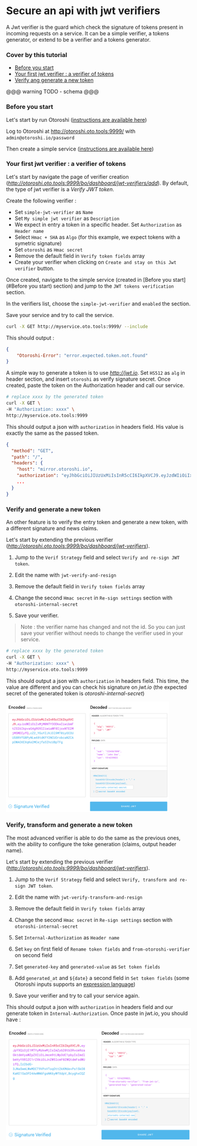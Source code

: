 # Secure an api with jwt verifiers

A Jwt verifier is the guard which check the signature of tokens present in incoming requests on a service. It can be a simple verifier, a tokens generator, or extend to be a verifier and a tokens generator.

### Cover by this tutorial

- [Before you start](#before-you-start)
- [Your first jwt verifier : a verifier of tokens](#your-first-jwt-verifier--a-verifier-of-tokens)
- [Verify ang generate a new token](#verify-and-generate-a-new-token)

@@@ warning
TODO - schema
@@@

### Before you start

Let's start by run Otoroshi ([instructions are available here](./secure-with-apikey.md#download-otoroshi))

Log to Otoroshi at http://otoroshi.oto.tools:9999/ with `admin@otoroshi.io/password`

Then create a simple service ([instructions are available here](./secure-with-apikey.md#about-the-downstream-example-service))

### Your first jwt verifier : a verifier of tokens

Let's start by navigate the page of verifier creation (*http://otoroshi.oto.tools:9999/bo/dashboard/jwt-verifiers/add*). By default, the type of jwt verifier is a *Verify JWT token*.

Create the following verifier : 
* Set `simple-jwt-verifier` as `Name`
* Set `My simple jwt verifier` as `Description`
* We expect in entry a token in a specific header. Set `Authorization` as `Header name`
* Select `Hmac + SHA` as `Algo` (for this example, we expect tokens with a symetric signature)
* Set `otoroshi` as `Hmac secret`
* Remove the default field in `Verify token fields` array
* Create your verifier when clicking on `Create and stay on this Jwt verifier` button.

Once created, navigate to the simple service (created in [Before you start](#Before you start) section) and jump to the `JWT tokens verification` section.

In the verifiers list, choose the `simple-jwt-verifier` and `enabled` the section.

Save your service and try to call the service.
```sh
curl -X GET http://myservice.oto.tools:9999/ --include
```

This should output : 
```json
{
    "Otoroshi-Error": "error.expected.token.not.found"
}
```

A simple way to generate a token is to use *http://jwt.io*. Set `HS512` as `alg` in header section, and insert `otoroshi` as verify signature secret. Once created, paste the token on the Authorization header and call our service.

```sh
# replace xxxx by the generated token
curl -X GET \
-H "Authorization: xxxx" \
http://myservice.oto.tools:9999
```

This should output a json with `authorization` in headers field. His value is exactly the same as the passed token.

```json
{
  "method": "GET",
  "path": "/",
  "headers": {
    "host": "mirror.otoroshi.io",
    "authorization": "eyJhbGciOiJIUzUxMiIsInR5cCI6IkpXVCJ9.eyJzdWIiOiIxMjM0NTY3ODkwIiwibmFtZSI6IkpvaG4gRG9lIiwiaWF0IjoxNTE2MjM5MDIyfQ.ipDFgkww51mSaSg_199BMRj4gK20LGz_czozu3u8rCFFO1X20MwcabSqEzUc0q4qQ4rjTxjoR4HeUDVcw8BxoQ",
    ...
  }
}
```

### Verify and generate a new token

An other feature is to verify the entry token and generate a new token, with a different signature and news claims. 

Let's start by extending the previous verifier (*http://otoroshi.oto.tools:9999/bo/dashboard/jwt-verifiers*).

1. Jump to the `Verif Strategy` field and select `Verify and re-sign JWT token`. 

2. Edit the name with `jwt-verify-and-resign`
3. Remove the default field in `Verify token fields` array
4. Change the second `Hmac secret` in `Re-sign settings` section with `otoroshi-internal-secret`
5. Save your verifier.

> Note : the verifier name has changed and not the id. So you can just save your verifier without needs to change the verifier used in your service.  

```sh
# replace xxxx by the generated token
curl -X GET \
-H "Authorization: xxxx" \
http://myservice.oto.tools:9999
```

This should output a json with `authorization` in headers field. This time, the value are different and you can check his signature on *jwt.io* (the expected secret of the generated token is *otoroshi-internal-secret*)

<img src="../imgs/secure-an-app-with-jwt-verifiers-jwtio.png" height="300px">

### Verify, transform and generate a new token

The most advanced verifier is able to do the same as the previous ones, with the ability to configure the toke generation (claims, output header name).

Let's start by extending the previous verifier (*http://otoroshi.oto.tools:9999/bo/dashboard/jwt-verifiers*).

1. Jump to the `Verif Strategy` field and select `Verify, transform and re-sign JWT token`. 

2. Edit the name with `jwt-verify-transform-and-resign`
3. Remove the default field in `Verify token fields` array
4. Change the second `Hmac secret` in `Re-sign settings` section with `otoroshi-internal-secret`
5. Set `Internal-Authorization` as `Header name`
6. Set `key` on first field of `Rename token fields` and `from-otoroshi-verifier` on second field
7. Set `generated-key` and `generated-value` as `Set token fields`
8. Add `generated_at` and `${date}` a second field in `Set token fields` (some Otoroshi inputs supports an [expression language](#../topics/expression-language.md))
9. Save your verifier and try to call your service again.

This should output a json with `authorization` in headers field and our generate token in `Internal-Authorization`.
Once paste in jwt.io, you should have :

<img src="../imgs/secure-an-app-with-jwt-verifiers-transform-jwtio.png">

